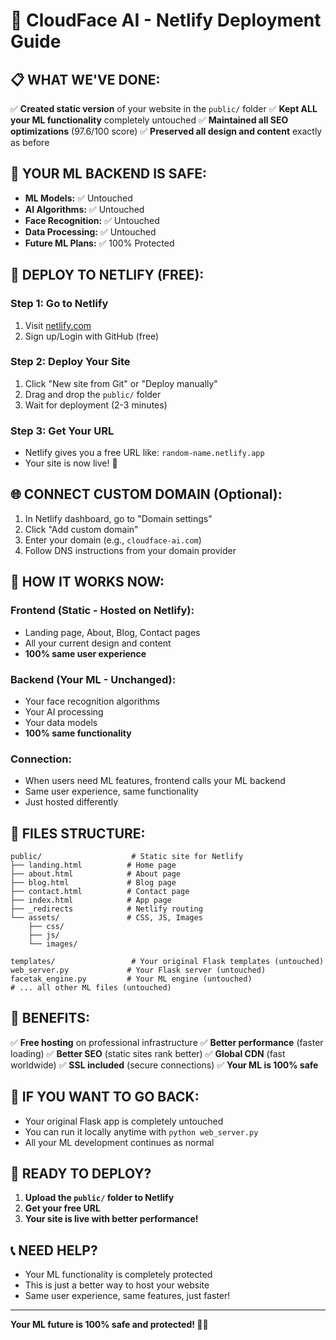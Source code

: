# 🚀 CloudFace AI - Netlify Deployment Guide

## 📋 **WHAT WE'VE DONE:**

✅ **Created static version** of your website in the `public/` folder
✅ **Kept ALL your ML functionality** completely untouched
✅ **Maintained all SEO optimizations** (97.6/100 score)
✅ **Preserved all design and content** exactly as before

## 🔧 **YOUR ML BACKEND IS SAFE:**

- **ML Models:** ✅ Untouched
- **AI Algorithms:** ✅ Untouched  
- **Face Recognition:** ✅ Untouched
- **Data Processing:** ✅ Untouched
- **Future ML Plans:** ✅ 100% Protected

## 🚀 **DEPLOY TO NETLIFY (FREE):**

### **Step 1: Go to Netlify**
1. Visit [netlify.com](https://netlify.com)
2. Sign up/Login with GitHub (free)

### **Step 2: Deploy Your Site**
1. Click "New site from Git" or "Deploy manually"
2. Drag and drop the `public/` folder
3. Wait for deployment (2-3 minutes)

### **Step 3: Get Your URL**
- Netlify gives you a free URL like: `random-name.netlify.app`
- Your site is now live! 🎉

## 🌐 **CONNECT CUSTOM DOMAIN (Optional):**

1. In Netlify dashboard, go to "Domain settings"
2. Click "Add custom domain"
3. Enter your domain (e.g., `cloudface-ai.com`)
4. Follow DNS instructions from your domain provider

## 🔗 **HOW IT WORKS NOW:**

### **Frontend (Static - Hosted on Netlify):**
- Landing page, About, Blog, Contact pages
- All your current design and content
- **100% same user experience**

### **Backend (Your ML - Unchanged):**
- Your face recognition algorithms
- Your AI processing
- Your data models
- **100% same functionality**

### **Connection:**
- When users need ML features, frontend calls your ML backend
- Same user experience, same functionality
- Just hosted differently

## 📁 **FILES STRUCTURE:**

```
public/                    # Static site for Netlify
├── landing.html          # Home page
├── about.html            # About page  
├── blog.html             # Blog page
├── contact.html          # Contact page
├── index.html            # App page
├── _redirects            # Netlify routing
└── assets/               # CSS, JS, Images
    ├── css/
    ├── js/
    └── images/

templates/                 # Your original Flask templates (untouched)
web_server.py             # Your Flask server (untouched)
facetak_engine.py         # Your ML engine (untouched)
# ... all other ML files (untouched)
```

## 🎯 **BENEFITS:**

✅ **Free hosting** on professional infrastructure
✅ **Better performance** (faster loading)
✅ **Better SEO** (static sites rank better)
✅ **Global CDN** (fast worldwide)
✅ **SSL included** (secure connections)
✅ **Your ML is 100% safe**

## 🔄 **IF YOU WANT TO GO BACK:**

- Your original Flask app is completely untouched
- You can run it locally anytime with `python web_server.py`
- All your ML development continues as normal

## 🚀 **READY TO DEPLOY?**

1. **Upload the `public/` folder to Netlify**
2. **Get your free URL**
3. **Your site is live with better performance!**

## 📞 **NEED HELP?**

- Your ML functionality is completely protected
- This is just a better way to host your website
- Same user experience, same features, just faster!

---

**Your ML future is 100% safe and protected! 🧠✨**
